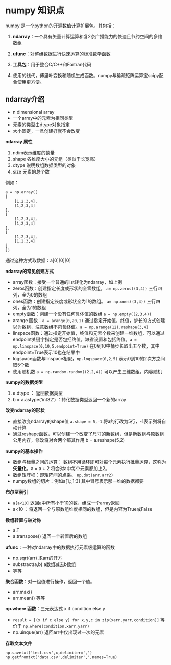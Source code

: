 numpy 知识点
=========

numpy 是一个python的开源数值计算扩展包。其包括：

1. **ndarray**：一个具有矢量计算运算和复2杂广播能力的快速且节约空间的多维数组

2. **ufunc**：对整组数据进行快速运算的标准数学函数

3. **工具包**：用于整合C/C++和Fortran代码

4. 使用的线代，傅里叶变换和随机生成函数。numpy与稀疏矩阵运算宝scipy配合使用更方便。

ndarray介绍
---------

 - n dimensional array
 - 一个array中的元素为相同类型
 - 元素的类型由dtype对象指定
 - 大小固定，一旦创建好就不会改变

**ndarray 属性**

1. ndim表示维度的数量
2. shape 各维度大小的元组（类似于长宽高）
3. dtype 说明数组数据类型的对象
4. size 元素的总个数

例如：

    a = np.array([
    [
	    [1,2,3,4],
	    [1,2,3,4]
    ],
    [
	    [1,2,3,4],
	    [1,2,3,4]
    ],
    [
	    [1,2,3,4],
	    [1,2,3,4]
    ]
    ])

通过这种方式取数据：a[0][0][0]

**ndarray的常见创建方式**

 - array函数：接受一个普通的list转化为ndarray，如上例
 - zeros函数：创建指定长度或形状的全零数组。 `a= np.zeros((3,4))` 三行四列，全为0的数组
 - ones函数：创建指定长度或形状全为1的数组。 `a= np.ones((3,4))` 三行四列，全为1的数组
 - empty函数：创建一个没有任何具体值的数组  `a = np.empty((2,3,4))`
 - arange 函数：`a = arange(0,20,1)` 通过指定开始值，终值，步长的方式创建以为数组，注意数组不包含终值。`a = np.arange(12).reshape(3,4)`
 - linspace函数：通过指定开始值，终值和元素个数来创建一维数组，可以通过endpoint关键字指定是否包括终值，缺省设置和包括终值。`a = np.linspace(0,10,5,endpoint=True)` 在0到10中桶步长取出五个数，其中endpoint=True表示10也在结果中
 - logspace函数与linspace相似，`np.logspace(0,2,5)` 表示0到10的2次方之间取5个数
 - 使用随机数 `a = np.random.random((2,2,4))` 可以产生三维数组，内容随机

**numpy的数据类型**

1. a.dtype ： 返回数据类型
2. b = a.astype('int32') ：转化数据类型返回一个新的array

**改变ndarray的形状**

 - 直接改变ndarray的shape值 `a.shape = 5,-1` 将a的行改为5行，-1表示列将自动计算
 - 通过reshape函数，可以创建一个改变了尺寸的新数组，但是新数组与原数组公用内存，修改将对会两个都其作用 b = a.reshape(5,2)

**numpy的基本操作**

 - 数组与标量之间的运算： 数组不用循环即可对每个元素执行批量运算，这称为**矢量化**。a = a + 2 将会对a中每个元素都加上2。
 - 数组矩阵积：即矩阵间的点乘。 `np.dot(arr,arr2)`
 - numpy数组的切片：例如a[1,:,1:3] 其中冒号表示那一维的数据都要

**布尔型索引**

 - `a[a<10]` 返回a中所有小于10的数，组成一个array返回
 - a<10 ：将返回一个与原数组维度相同的数组，但是内容为True或False

**数组转置与轴对称**

 - a.T
 - a.transpose() 返回一个转置后的数组

**ufunc**：一种对ndarray中的数据执行元素级运算的函数

 - np.sqrt(arr)  求arr的开方
 - substract(a,b) a数组减去b数组
 - 等等

**聚合函数**：对一组值进行操作，返回一个值。

 - arr.max()
 - arr.mean() 等等

**np.where 函数**：三元表达式 x if condition else y

 - `result = [(x if c else y) for x,y,c in zip(xarr,yarr,condition)]` 等价于 `np.where(condition,xarr,yarr)`
 - np.uinque(arr) 返回arr中仅出现过一次的元素
 
 **存取文本文件**

    np.savetxt('test.csv',x,delimiter=',')
    np.getfromtxt('data.csv',delimiter',',names=True)